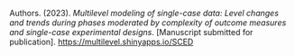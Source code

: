 Authors. (2023). *Multilevel modeling of single-case data: Level changes and trends during phases moderated by complexity of outcome measures and single-case experimental designs*. [Manuscript submitted for publication]. https://multilevel.shinyapps.io/SCED
